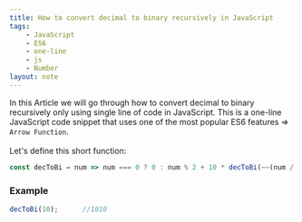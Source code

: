 ```yaml
---
title: How to convert decimal to binary recursively in JavaScript
tags:
    - JavaScript
    - ES6
    - one-line
    - js
    - Number
layout: note
---
```




In this Article we will go through how to convert decimal to binary recursively only using single line of code in JavaScript.
This is a one-line JavaScript code snippet that uses one of the most popular ES6 features => `Arrow Function`.
<br/>
<br/>
Let's define this short function:

```js {.wrap}
const decToBi = num => num === 0 ? 0 : num % 2 + 10 * decToBi(~~(num / 2));
```

### Example

```js {.wrap}
decToBi(10);      //1010
```
